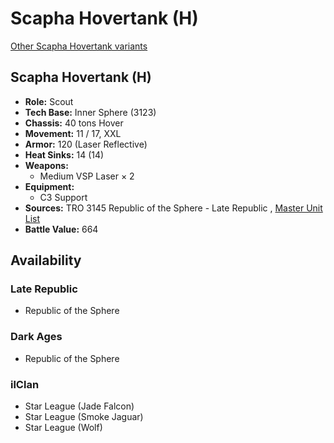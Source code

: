 # Scapha Hovertank (H) 

[Other Scapha Hovertank variants](../scapha_hovertank.md) 

## Scapha Hovertank (H) 

- **Role:** Scout 
- **Tech Base:** Inner Sphere (3123) 
- **Chassis:** 40 tons Hover 
- **Movement:** 11 / 17, XXL 
- **Armor:** 120 (Laser Reflective) 
- **Heat Sinks:** 14 (14) 
- **Weapons:** 
  - Medium VSP Laser × 2 
- **Equipment:** 
  - C3 Support 
- **Sources:** TRO 3145 Republic of the Sphere - Late Republic , [Master Unit List](http://masterunitlist.info/Unit/Details/6666) 
- **Battle Value:** 664 

## Availability 

### Late Republic 

- Republic of the Sphere 

### Dark Ages 

- Republic of the Sphere 

### ilClan 

- Star League (Jade Falcon) 
- Star League (Smoke Jaguar) 
- Star League (Wolf) 

